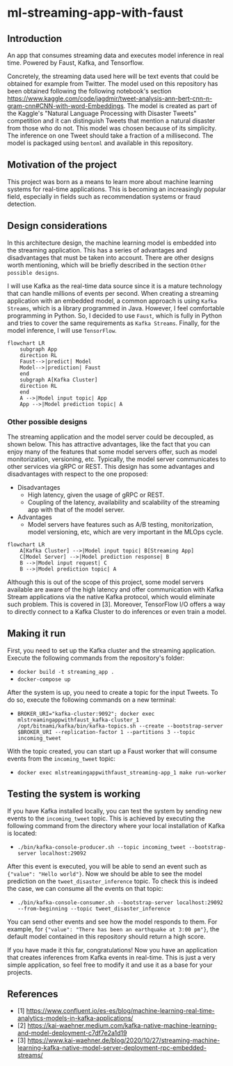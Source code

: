 # ml-streaming-app-with-faust

## Introduction

An app that consumes streaming data and executes model inference in real time.
Powered by Faust, Kafka, and Tensorflow.

Concretely, the streaming data used here will be text events that could be obtained
for example from Twitter. The model used on this repository has been obtained following 
the following notebook's section
https://www.kaggle.com/code/jagdmir/tweet-analysis-ann-bert-cnn-n-gram-cnn#CNN-with-word-Embeddings.
The model is created as part of the Kaggle's "Natural Language Processing with Disaster Tweets"
competition and it can distinguish Tweets that mention a natural disaster from those who
do not. This model was chosen because of its simplicity. The inference on
one Tweet should take a fraction of a millisecond. The model is packaged using `bentoml`
and available in this repository.

## Motivation of the project

This project was born as a means to learn more about machine learning systems
for real-time applications. This is becoming an increasingly popular field, especially
in fields such as recommendation systems or fraud detection.

## Design considerations

In this architecture design, the machine learning model is embedded into the streaming application.
This has a series of advantages and disadvantages that must be taken into account. There are other designs
worth mentioning, which will be briefly described in the section `Other possible designs`.

I will use Kafka as the real-time data source since it is a mature technology that can handle
millions of events per second. When creating a streaming application with an embedded model, a common
approach is using `Kafka Streams`, which is a library programmed in Java. However, I feel comfortable programming in Python. So,
I decided to use `Faust`, which is fully in Python and tries to cover the same requirements as `Kafka Streams`.
Finally, for the model inference, I will use `TensorFlow`.

```mermaid
flowchart LR
    subgraph App
    direction RL
    Faust-->|predict| Model
    Model-->|prediction| Faust
    end
    subgraph A[Kafka Cluster]
    direction RL
    end
    A -->|Model input topic| App
    App -->|Model prediction topic| A
```

### Other possible designs

The streaming application and the model server could be decoupled, as shown below. This has attractive
advantages, like the fact that you can enjoy many of the features that some model servers offer, such as model
monitorization, versioning, etc. Typically, the model server communicates to other services
via gRPC or REST. This design has some advantages and disadvantages with respect
to the one proposed:

- Disadvantages
  - High latency, given the usage of gRPC or REST.
  - Coupling of the latency, availability and scalability of the streaming app
  with that of the model server.
- Advantages
  - Model servers have features such as A/B testing, monitorization,
  model versioning, etc, which are very important in the MLOps cycle.


```mermaid
flowchart LR
    A[Kafka Cluster] -->|Model input topic| B[Streaming App]
    C[Model Server] -->|Model prediction response| B
    B -->|Model input request| C
    B -->|Model prediction topic| A
```

Although this is out of the scope of this project, some model servers available
are aware of the high latency and offer communication with Kafka Stream applications
via the native Kafka protocol, which would eliminate such problem.
This is covered in [3]. Moreover, TensorFlow I/O offers a way to directly connect
to a Kafka Cluster to do inferences or even train a model.


## Making it run

First, you need to set up the Kafka cluster and the streaming application. Execute
the following commands from the repository's folder:

- `docker build -t streaming_app .`
- `docker-compose up`

After the system is up, you need to create a topic for the input Tweets. To do so, execute
the following commands on a new terminal:

- `BROKER_URI="kafka-cluster:9092"; docker exec mlstreamingappwithfaust_kafka-cluster_1 /opt/bitnami/kafka/bin/kafka-topics.sh --create --bootstrap-server $BROKER_URI --replication-factor 1 --partitions 3 --topic incoming_tweet`

With the topic created, you can start up a Faust worker that will consume events from the
`incoming_tweet` topic:

- `docker exec mlstreamingappwithfaust_streaming-app_1 make run-worker`

## Testing the system is working

If you have Kafka installed locally, you can test the system by sending new events
to the `incoming_tweet` topic. This is achieved by executing the following command
from the directory where your local installation of Kafka is located:

- `./bin/kafka-console-producer.sh --topic incoming_tweet --bootstrap-server localhost:29092`

After this event is executed, you will be able to send an event such as `{"value": "Hello world"}`.
Now we should be able to see the model prediction on the `tweet_disaster_inference` topic.
To check this is indeed the case, we can consume all the events on that topic:

- `./bin/kafka-console-consumer.sh --bootstrap-server localhost:29092 --from-beginning --topic tweet_disaster_inference`

You can send other events and see how the model responds to them. For example, for
`{"value": "There has been an earthquake at 3:00 pm"}`, the default model contained in
this repository should return a high score.

If you have made it this far, congratulations! Now you have an application that creates inferences
from Kafka events in real-time. This is just a very simple application, so feel free to modify it
and use it as a base for your projects.

## References

- [1] https://www.confluent.io/es-es/blog/machine-learning-real-time-analytics-models-in-kafka-applications/
- [2] https://kai-waehner.medium.com/kafka-native-machine-learning-and-model-deployment-c7df7e2a1d19
- [3] https://www.kai-waehner.de/blog/2020/10/27/streaming-machine-learning-kafka-native-model-server-deployment-rpc-embedded-streams/
